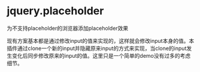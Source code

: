 jquery.placeholder
==================

为不支持placeholder的浏览器添加placeholder效果

现有方案基本都是通过修改input的值来实现的，这样就会修改input本身的值。本插件通过clone一个新的input并隐藏原来input的方式来实现，当clone的input发生变化后同步修改原来的input的值。这里只是一个简单的demo没有过多的考虑细节。
